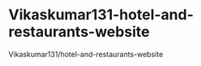 # Vikaskumar131-hotel-and-restaurants-website
<p>
  Vikaskumar131/hotel-and-restaurants-website
</p>
